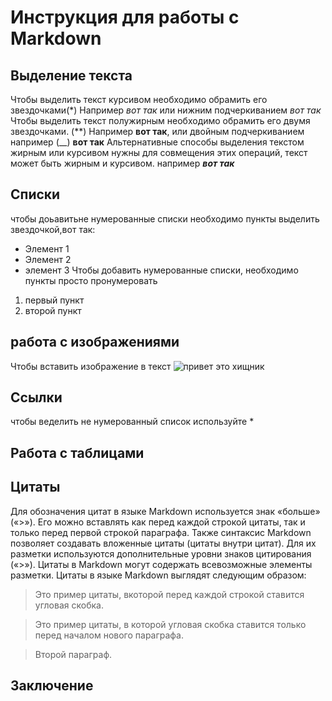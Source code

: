 # Инструкция для работы с Markdown

## Выделение текста
Чтобы выделить текст курсивом необходимо обрамить его звездочками(*) Например *вот так* или нижним подчеркиванием _вот так_
Чтобы выделить  текст полужирным необходимо обрамить его двумя звездочками. (**) Например **вот так**, или двойным подчеркиванием например (__) __вот так__
Альтернативные способы выделения текстом жирным или курсивом нужны для совмещения этих операций, текст может быть жирным и курсивом. например _**вот так**_



## Списки
 чтобы доьавитьне нумерованные списки необходимо пункты выделить звездочкой,вот так:
 * Элемент 1
 * Элемент 2
 * элемент 3
 Чтобы добавить нумерованные списки, необходимо пункты просто пронумеровать
 1. первый пункт
 2. второй пункт 

## работа с изображениями
Чтобы вставить изображение в текст ![привет это хищник](predator.jpeg)

## Ссылки
чтобы веделить не нумерованный список используйте *
## Работа с таблицами


## Цитаты
Для обозначения цитат в языке Markdown используется знак «больше» («>»). Его можно вставлять как перед каждой строкой цитаты, так и только перед первой строкой параграфа. Также синтаксис Markdown позволяет создавать вложенные цитаты (цитаты внутри цитат). Для их разметки используются дополнительные уровни знаков цитирования («>»). Цитаты в Markdown могут содержать всевозможные элементы разметки. Цитаты в языке Markdown выглядят следующим образом:
> Это пример цитаты,
> вкоторой перед каждой строкой
> ставится угловая скобка.


> Это пример цитаты,
в которой угловая скобка
ставится только перед началом нового параграфа.


> Второй параграф.


## Заключение
